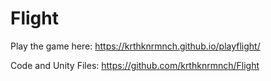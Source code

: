 # Flight
Play the game here: https://krthknrmnch.github.io/playflight/

Code and Unity Files: https://github.com/krthknrmnch/Flight
